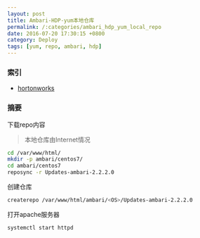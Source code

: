 ```yaml
---
layout: post
title: Ambari-HDP-yum本地仓库
permalink: /:categories/ambari_hdp_yum_local_repo
date: 2016-07-20 17:30:15 +0800
category: Deploy
tags: [yum, repo, ambari, hdp]
---
```


### 索引

* [hortonworks](http://docs.hortonworks.com/HDPDocuments/Ambari-2.2.2.0/bk_Installing_HDP_AMB/content/_setting_up_a_local_repository_with_no_internet_access.html)

### 摘要

下载repo内容

> 本地仓库由Internet情况

```bash
cd /var/www/html/
mkdir -p ambari/centos7/
cd ambari/centos7
reposync -r Updates-ambari-2.2.2.0
```

创建仓库

```bash
createrepo /var/www/html/ambari/<OS>/Updates-ambari-2.2.2.0
```

打开apache服务器

```bash
systemctl start httpd
```
